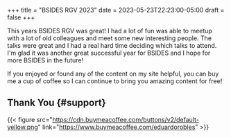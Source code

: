 +++
title = "BSIDES RGV 2023"
date = 2023-05-23T22:23:00-05:00
draft = false
+++

This years BSIDES RGV was great! I had a lot of fun was able to meetup with a lot of old colleagues and meet some new interesting people. The talks were great and I had a real hard time deciding which talks to attend. I'm glad it was another great successful year for BSIDES and I hope for more BSIDES in the future!

If you enjoyed or found any of the content on my site helpful, you can buy me a cup of coffee so I can continue to bring you amazing content for free!


## Thank You {#support}

{{< figure src="https://cdn.buymeacoffee.com/buttons/v2/default-yellow.png" link="https://www.buymeacoffee.com/eduardorobles" >}}
